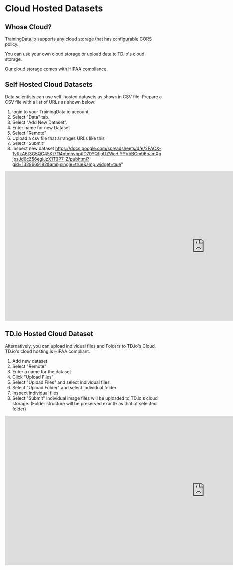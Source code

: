 # Cloud Hosted Datasets

## Whose Cloud?

TrainingData.io supports any cloud storage that has configurable CORS policy.

You can use your own cloud storage or upload data to TD.io's cloud storage.

Our cloud storage comes with HIPAA compliance.

## Self Hosted Cloud Datasets

Data scientists can use self-hosted datasets as shown in CSV file. Prepare a CSV file with a list of URLs as shown below:

1. login to your TrainingData.io account.
2. Select "Data" tab.
3. Select "Add New Dataset".
4. Enter name for new Dataset
5. Select "Remote"
6. Upload a csv file that arranges URLs like this
7. Select "Submit"
8. Inspect new dataset
https://docs.google.com/spreadsheets/d/e/2PACX-1vRkA6t3G5QC45Kt7f14ntmhvhptID70YQfjoUZWcHIYYVbBCm96oJmXpjpsJd6cZ56eglJzX1T0P7-Z/pubhtml?gid=1329669182&amp;single=true&amp;widget=true"


<!-- [![Self Hosted Cloud Dataset](https://i.ytimg.com/vi/p8wubMrjpKw/hqdefault.jpg)](https://www.youtube.com/embed/p8wubMrjpKw) -->

<div class="video-wrapper">
  <iframe width="1280" height="480" src="https://www.youtube.com/embed/p8wubMrjpKw" frameborder="0" allowfullscreen></iframe>
</div>



## TD.io Hosted Cloud Dataset

Alternatively, you can upload individual files and Folders to TD.io's Cloud. TD.io's cloud hosting is HIPAA compliant.

1. Add new dataset
2. Select "Remote"
3. Enter a name for the dataset
4. Click "Upload Files"
5. Select "Upload Files" and select individual files
6. Select "Upload Folder" and select individual folder
7. Inspect individual files
8. Select "Submit"
Individual image files will be uploaded to TD.io's cloud storage. (Folder structure will be preserved exactly as that of selected folder)

<!-- [![TD.io's Cloud Hosted Dataset - Edited](https://i.ytimg.com/vi/LT1hnxT_kD0/hqdefault.jpg)](https://www.youtube.com/watch?v=LT1hnxT_kD0&feature=youtu.be) -->

<div class="video-wrapper">
  <iframe width="1280" height="480" src="https://www.youtube.com/embed/LT1hnxT_kD0" frameborder="0" allowfullscreen></iframe>
</div>
